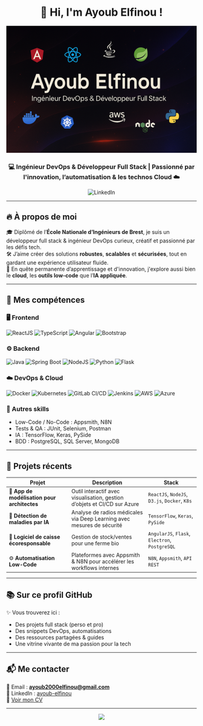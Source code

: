 <h1 align="center">👋 Hi, I'm Ayoub Elfinou !</h1>

<p align="center">
  <img src="banner-ayoub.png.png" alt="Banner Ayoub" style="max-width:100%; height:auto;" />
</p>

<h3 align="center">💻 Ingénieur DevOps & Développeur Full Stack | Passionné par l'innovation, l’automatisation & les technos Cloud ☁️</h3>

<div align="center">
  
![LinkedIn](https://img.shields.io/badge/LinkedIn-Ayoub_Elfinou-blue?logo=linkedin&style=flat-square)

</div>

---

## 🔥 À propos de moi

🎓 Diplômé de l’**École Nationale d’Ingénieurs de Brest**, je suis un développeur full stack & ingénieur DevOps curieux, créatif et passionné par les défis tech.  
🛠️ J’aime créer des solutions **robustes**, **scalables** et **sécurisées**, tout en gardant une expérience utilisateur fluide.  
🚀 En quête permanente d’apprentissage et d'innovation, j'explore aussi bien le **cloud**, les **outils low-code** que l’**IA appliquée**.

---

## 💼 Mes compétences

### 🖥️ Frontend

![ReactJS](https://img.shields.io/badge/-ReactJS-61DAFB?style=flat&logo=react&logoColor=black)
![TypeScript](https://img.shields.io/badge/-TypeScript-3178C6?style=flat&logo=typescript&logoColor=white)
![Angular](https://img.shields.io/badge/-Angular-DD0031?style=flat&logo=angular&logoColor=white)
![Bootstrap](https://img.shields.io/badge/-Bootstrap-563D7C?style=flat&logo=bootstrap&logoColor=white)

### ⚙️ Backend
![Java](https://img.shields.io/badge/-Java-007396?style=flat&logo=java&logoColor=white)
![Spring Boot](https://img.shields.io/badge/-SpringBoot-6DB33F?style=flat&logo=spring-boot&logoColor=white)
![NodeJS](https://img.shields.io/badge/-Node.js-339933?style=flat&logo=node.js&logoColor=white)
![Python](https://img.shields.io/badge/-Python-3776AB?style=flat&logo=python&logoColor=white)
![Flask](https://img.shields.io/badge/-Flask-000000?style=flat&logo=flask&logoColor=white)

### ☁️ DevOps & Cloud
![Docker](https://img.shields.io/badge/-Docker-2496ED?style=flat&logo=docker&logoColor=white)
![Kubernetes](https://img.shields.io/badge/-Kubernetes-326CE5?style=flat&logo=kubernetes&logoColor=white)
![GitLab CI/CD](https://img.shields.io/badge/-GitLab_CI%2FCD-FC6D26?style=flat&logo=gitlab&logoColor=white)
![Jenkins](https://img.shields.io/badge/-Jenkins-D24939?style=flat&logo=jenkins&logoColor=white)
![AWS](https://img.shields.io/badge/-AWS-232F3E?style=flat&logo=amazon-aws)
![Azure](https://img.shields.io/badge/-Azure-0078D4?style=flat&logo=microsoft-azure&logoColor=white)

### 🧠 Autres skills
- Low-Code / No-Code : Appsmith, N8N
- Tests & QA : JUnit, Selenium, Postman
- IA : TensorFlow, Keras, PySide
- BDD : PostgreSQL, SQL Server, MongoDB

---

## 🚀 Projets récents

| Projet | Description | Stack |
|--------|-------------|-------|
| 🧱 **App de modélisation pour architectes** | Outil interactif avec visualisation, gestion d’objets et CI/CD sur Azure | `ReactJS`, `NodeJS`, `D3.js`, `Docker`, `K8s` |
| 🧠 **Détection de maladies par IA** | Analyse de radios médicales via Deep Learning avec mesures de sécurité | `TensorFlow`, `Keras`, `PySide` |
| 🌿 **Logiciel de caisse écoresponsable** | Gestion de stock/ventes pour une ferme bio | `AngularJS`, `Flask`, `Electron`, `PostgreSQL` |
| ⚙️ **Automatisation Low-Code** | Plateformes avec Appsmith & N8N pour accélérer les workflows internes | `N8N`, `Appsmith`, `API REST` |

---

## 📚 Sur ce profil GitHub

✨ Vous trouverez ici :

- Des projets full stack (perso et pro)
- Des snippets DevOps, automatisations
- Des ressources partagées & guides
- Une vitrine vivante de ma passion pour la tech

---

## 📬 Me contacter

📧 Email : **ayoub2000elfinou@gmail.com**  
🔗 LinkedIn : [ayoub-elfinou](https://www.linkedin.com/in/ayoub-elfinou-486578234/)  
📄 [Voir mon CV](https://drive.google.com/file/d/1W1a3hOPeToAZ7RGWvKzmmH0JlgGv5RiI/view?usp=sharing)

---

<p align="center">
  <img src="https://capsule-render.vercel.app/api?type=waving&color=0:F2709C,100:FF9472&height=120&section=footer&text=Merci%20de%20votre%20visite%20!&fontColor=fff&fontSize=20&animation=fadeIn" />
</p>
